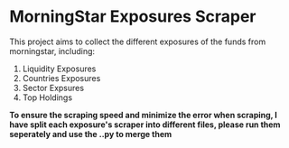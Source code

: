 # MorningStar Exposures Scraper

This project aims to collect the different exposures of the funds from morningstar, including:

1. Liquidity Exposures
2. Countries Exposures
3. Sector Expsures
4. Top Holdings

**To ensure the scraping speed and minimize the error when scraping, I have split each exposure's scraper into different files, please run them seperately and use the ..py to merge them**
